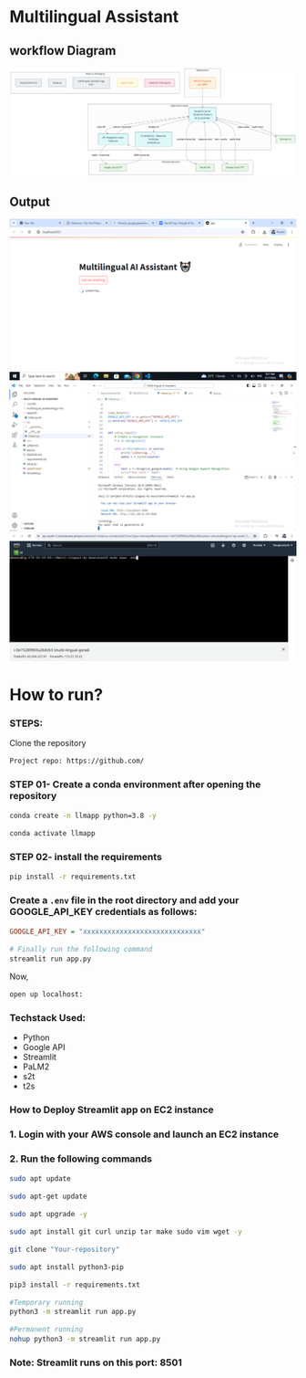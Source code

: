 # Multilingual Assistant 
## workflow Diagram
![diagram](https://github.com/Tanujkumar24/Multi-lingual-Ai-Assistant/blob/master/diagram.png)

## Output
![output](https://github.com/Tanujkumar24/Multi-lingual-Ai-Assistant/blob/master/outputImage.png)
![sourcecode](https://github.com/Tanujkumar24/Multi-lingual-Ai-Assistant/blob/master/sourcecode.png)
![aws](https://github.com/Tanujkumar24/Multi-lingual-Ai-Assistant/blob/master/aws_deployement.png)
# How to run?
### STEPS:

Clone the repository

```bash
Project repo: https://github.com/
```
### STEP 01- Create a conda environment after opening the repository

```bash
conda create -n llmapp python=3.8 -y
```

```bash
conda activate llmapp
```


### STEP 02- install the requirements
```bash
pip install -r requirements.txt
```

### Create a `.env` file in the root directory and add your GOOGLE_API_KEY credentials as follows:

```ini
GOOGLE_API_KEY = "xxxxxxxxxxxxxxxxxxxxxxxxxxxxx"
```


```bash
# Finally run the following command
streamlit run app.py
```

Now,
```bash
open up localhost:
```


### Techstack Used:

- Python
- Google API
- Streamlit
- PaLM2
- s2t
- t2s

### How to Deploy Streamlit app on EC2 instance
### 1. Login with your AWS console and launch an EC2 instance
### 2. Run the following commands
```bash
sudo apt update
```
```bash
sudo apt-get update
```
```bash
sudo apt upgrade -y
```
```bash
sudo apt install git curl unzip tar make sudo vim wget -y
```
```bash
git clone "Your-repository"
```

```bash
sudo apt install python3-pip
```

```bash
pip3 install -r requirements.txt
```

```bash
#Temporary running
python3 -m streamlit run app.py
```
```bash
#Permanent running
nohup python3 -m streamlit run app.py
```

### Note: Streamlit runs on this port: 8501
